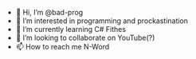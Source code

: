 - 👋 Hi, I’m @bad-prog
- 👀 I’m interested in programming and prockastination
- 🌱 I’m currently learning C# Fithes
- 💞️ I’m looking to collaborate on YouTube(?)
- 📫 How to reach me N-Word

<!---
bad-prog/bad-prog is a ✨ special ✨ repository because its `README.md` (this file) appears on your GitHub profile.
You can click the Preview link to take a look at your changes.
--->
